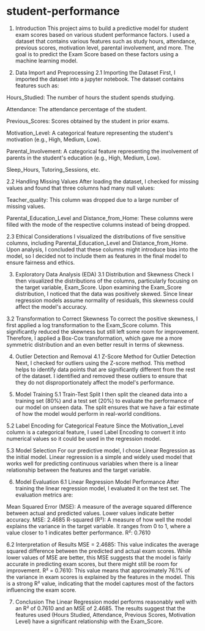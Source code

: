 # student-performance

1. Introduction
This project aims to build a predictive model for student exam scores based on various student performance factors. I used a dataset that contains various features such as study hours, attendance, previous scores, motivation level, parental involvement, and more. The goal is to predict the Exam Score based on these factors using a machine learning model.

2. Data Import and Preprocessing
2.1 Importing the Dataset
First, I imported the dataset into a jupyter notebook. The dataset contains features such as:

Hours_Studied: The number of hours the student spends studying.

Attendance: The attendance percentage of the student.

Previous_Scores: Scores obtained by the student in prior exams.

Motivation_Level: A categorical feature representing the student's motivation (e.g., High, Medium, Low).

Parental_Involvement: A categorical feature representing the involvement of parents in the student's education (e.g., High, Medium, Low).

Sleep_Hours, Tutoring_Sessions, etc.

2.2 Handling Missing Values
After loading the dataset, I checked for missing values and found that three columns had many null values:

Teacher_quality: This column was dropped due to a large number of missing values.

Parental_Education_Level and Distance_from_Home: These columns were filled with the mode of the respective columns instead of being dropped.

2.3 Ethical Considerations
I visualized the distributions of five sensitive columns, including Parental_Education_Level and Distance_from_Home. Upon analysis, I concluded that these columns might introduce bias into the model, so I decided not to include them as features in the final model to ensure fairness and ethics.

3. Exploratory Data Analysis (EDA)
3.1 Distribution and Skewness Check
I then visualized the distributions of the columns, particularly focusing on the target variable, Exam_Score. Upon examining the Exam_Score distribution, I noticed that the data was positively skewed. Since linear regression models assume normality of residuals, this skewness could affect the model's accuracy.

3.2 Transformation to Correct Skewness
To correct the positive skewness, I first applied a log transformation to the Exam_Score column. This significantly reduced the skewness but still left some room for improvement. Therefore, I applied a Box-Cox transformation, which gave me a more symmetric distribution and an even better result in terms of skewness.

4. Outlier Detection and Removal
4.1 Z-Score Method for Outlier Detection
Next, I checked for outliers using the Z-score method. This method helps to identify data points that are significantly different from the rest of the dataset. I identified and removed these outliers to ensure that they do not disproportionately affect the model's performance.

5. Model Training
5.1 Train-Test Split
  I then split the cleaned data into a training set (80%) and a test set (20%) to evaluate the performance of our model on unseen data. The split ensures that we have a fair estimate of how the model would perform in real-world conditions.

5.2 Label Encoding for Categorical Feature
Since the Motivation_Level column is a categorical feature, I used Label Encoding to convert it into numerical values so it could be used in the regression model.

5.3 Model Selection
For our predictive model, I chose Linear Regression as the initial model. Linear regression is a simple and widely used model that works well for predicting continuous variables when there is a linear relationship between the features and the target variable.

6. Model Evaluation
6.1 Linear Regression Model Performance
After training the linear regression model, I evaluated it on the test set. The evaluation metrics are:

Mean Squared Error (MSE): A measure of the average squared difference between actual and predicted values. Lower values indicate better accuracy.
MSE: 2.4685
R-squared (R²): A measure of how well the model explains the variance in the target variable. It ranges from 0 to 1, where a value closer to 1 indicates better performance.
R²: 0.7610

6.2 Interpretation of Results
MSE = 2.4685: This value indicates the average squared difference between the predicted and actual exam scores. While lower values of MSE are better, this MSE suggests that the model is fairly accurate in predicting exam scores, but there might still be room for improvement.
R² = 0.7610: This value means that approximately 76.1% of the variance in exam scores is explained by the features in the model. This is a strong R² value, indicating that the model captures most of the factors influencing the exam score.

7. Conclusion
The Linear Regression model performs reasonably well with an R² of 0.7610 and an MSE of 2.4685.
The results suggest that the features used (Hours Studied, Attendance, Previous Scores, Motivation Level) have a significant relationship with the Exam_Score.
